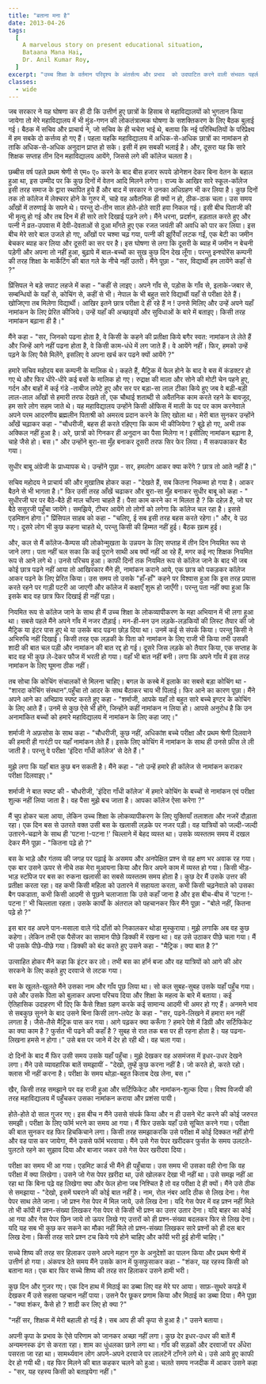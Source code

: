 ```yaml
---
title: "बताना मना है"
date: 2013-04-26
tags:
  [
    A marvelous story on present educational situation,
    Bataana Mana Hai,
    Dr. Anil Kumar Roy,
  ]
excerpt: "उच्च शिक्षा के वर्तमान परिदृश्य के अंतर्सत्य और प्रभाव  को उदघाटित करने वाली संभवतः पहली कहानी।"
classes:
  - wide
---
```


जब सरकार ने यह घोषणा कर ही दी कि उत्तीर्ण हुए छात्रों के हिसाब से महाविद्यालयों को भुगतान किया जायेगा तो मेरे महाविद्यालय में भी मुंड-गणन की लोकतंत्रात्मक घोषणा के सशक्तिकरण के लिए बैठक बुलाई गई। बैठक में सचिव और प्राचार्य ने, जो सचिव के ही चचेरा भाई थे, बताया कि नई परिस्थितियों के परिप्रेक्ष्य में हम सबके दो कर्त्तव्य हो गए हैं। पहला यहकि महाविद्यालय में अधिक-से-अधिक छात्रों का नामांकन हो ताकि अधिक-से-अधिक अनुदान प्राप्त हो सके। इसी में हम सबकी भलाई है। और, दूसरा यह कि सारे शिक्षक सप्ताह तीन दिन महाविद्यालय आयेंगे, जिससे लगे की कॉलेज चलता है।

छब्बीस वर्ष पहले प्रथम श्रेणी से एम० ए० करने के बाद बीस हजार रूपये डोनेशन देकर बिना वेतन के बहाल हुआ था, इस उम्मीद पर कि कुछ दिनों में वेतन आदि मिलने लगेगा। राज्य के आखिर सारे स्कूल-कॉलेज इसी तरह समाज के द्वारा स्थापित हुये हैं और बाद में सरकार ने उनका अधिग्रहण भी कर लिया है। कुछ दिनों तक तो कॉलेज में लेक्चरर होने के गुरुर में, चाहे वह अवैतनिक ही क्यों न हो, ठीक-ठाक चला। उस समय आँखों में तरुणाई के सपने थे। परन्तु दो-तीन साल होते-होते साऱी हवा निकल गई। इसी बीच पिताजी की भी मृत्यु हो गई और तब दिन में ही सारे तारे दिखाई पड़ने लगे। मैंने धरना, प्रदर्शन, हड़ताल करते हुए और पत्नी ने व्रत-उपवास में देवी-देवताओं से दुआ माँगते हुए एक रजत जयंती की अवधि को पार कर लिया। इस बीच मेरे सारे बाल उजले हो गए, आँखों पर चश्मा चढ़ गया, पत्नी की झुर्रियाँ लटक गईं, एक बेटी का जमीन बेचकर ब्याह कर लिया और दूसरी का सर पर है। इस घोषणा से लगा कि दूसरी के ब्याह में जमीन न बेचनी पड़ेगी और अपना तो नहीं हुआ, बुढ़ापे में बाल-बच्चों का सुख कुछ दिन देख लूँगा। परन्तु इन्श्योरेंस कम्पनी की तरह शिक्षा के मार्केटिंग की बात गले के नीचे नहीं उतरी। मैंने पूछा - "सर, विद्यार्थी हम लायेंगे कहाँ से ?"

प्रिंसिपल ने बड़े सपाट लहजे में कहा - "कहीं से लाइए। अपने गाँव से, पड़ोस के गाँव से, इलाके-जबार से, सम्बन्धियों के यहाँ से, कोचिंग से, कहीं से भी। नेपाल के भी बहुत सारे विद्यार्थी यहाँ से परीक्षा देते हैं। खोजिएगा तब मिलेगा विद्यार्थी। आखिर इतने छात्र परीक्षा दे ही रहे हैं न ! उनसे मिलिए और उन्हें अपने यहाँ नामांकन के लिए प्रेरित कीजिये। उन्हें यहाँ की अच्छाइयों और सुविधाओं के बारे में बताइए। किसी तरह नामांकन बढ़ाना ही है।"

मैंने कहा - "सर, जिनको पढना होता है, वे किसी के कहने की प्रतीक्षा किये बगैर स्वत: नामांकन ले लेते हैं और जिन्हें आगे नहीं पढना होता है, वे किसी काम-धंधे में लग जाते हैं। वे आयेंगे नहीं। फिर, हमको उन्हें पढ़ने के लिए पैसे मिलेंगे, इसलिए वे अपना खर्च कर पढने क्यों आयेंगे ?"

हमारे सचिव महोदय बस कम्पनी के मालिक थे। कहते हैं, मैट्रिक में फेल होने के बाद वे बस में कंडक्टर हो गए थे और फिर धीरे-धीरे कई बसों के मालिक हो गए। रुद्राक्ष की माला और सोने की मोटी चेन पहने हुए, गर्दन और बाहों में कई गंडे -ताबीज लपेटे हुए और सर पर बड़ा-सा लाल टीका किये हुए जब वे बड़ी-बड़ी लाल-लाल आँखों से हमारी तरफ देखते तो, एक चौथाई शताब्दी से अवैतनिक काम करते रहने के बावजूद, हम सारे लोग सहम जाते थे। यह महाविद्यालय उन्होंने किसी ऑफिस में माली के पद पर काम करनेवाले अपने परम आदरणीय ब्रह्मलीन पिताश्री को अमरत्व प्रदान करने के लिए खोला था। मेरी बात सुनकर उन्होंने आँखें चढ़ाकर कहा - "चौधरीजी, बहस ही करते रहिएगा कि काम भी कीजियेगा ? बूढ़े हो गए, अभी तक अक्किल नहीं हुआ है। अरे, छात्रों को गिनकर ही अनुदान का पैसा मिलेगा न ! इसीलिए नामांकन बढ़ाना है, चाहे जैसे हो। बस।" और उन्होंने बुरा-सा मुँह बनाकर दूसरी तरफ सिर फेर लिया। मैं सकपकाकर बैठ गया।

सुधीर बाबू अंग्रेजी के प्राध्यापक थे। उन्होंने पूछा - सर, हमलोग आकर क्या करेंगे ? छात्र तो आते नहीं है।"

सचिव महोदय ने प्राचार्य की और मुखातिब होकर कहा - "देखते हैं, सब कितना निकम्मा हो गया है। आकर बैठने से भी भागता है।" फिर उसी तरह आँखें चढाकर और बुरा-सा मुँह बनाकर सुधीर बाबू को कहा - " सुधीरजी घर पर बैठे-बैठे ही माल चाँपना चाहते हैं। पैसा काम करने का न मिलता है ? कि दहेज़ है, जो घर बैठे ससुरजी पहुँचा जायेंगे। समझिये, टीचर आयेंगे तो लोगों को लगेगा कि कॉलेज चल रहा है। इससे एडमिशन होगा।" प्रिंसिपल साहब को कहा - "चलिए, ई सब इसी तरह बहस करते रहेगा।" और, वे उठ गए। दूसरे लोग भी कुछ कहना चाहते थे, परन्तु किसी की हिम्मत नहीं हुई। बैठक ख़त्म हुई।

और, कल से मैं कॉलेज-कैम्पस की लोकोन्मुखता के उन्नयन के लिए सप्ताह में तीन दिन नियमित रूप से जाने लगा। पता नहीं चल सका कि कई पुराने साथी अब क्यों नहीं आ रहे हैं, मगर कई नए शिक्षक नियमित रूप से आने लगे थे। उनसे परिचय हुआ। काफी दिनों तक नियमित रूप से कॉलेज जाने के बाद भी जब कोई छात्र पढने नहीं आया तो आखिरकार मैंने ही, नामांकन कराने आये, एक छात्र को पकड़कर कॉलेज आकर पढने के लिए प्रेरित किया। उस समय तो उसके "हाँ-हाँ" कहने पर विश्वास हुआ कि इस तरह प्रयास करते रहने पर गाड़ी पटरी आ जाएगी और कॉलेज में कक्षाएँ शुरू हो जाएँगी। परन्तु पता नहीं क्या हुआ कि इसके बाद वह छात्र फिर दिखाई ही नहीं पड़ा।

नियमित रूप से कॉलेज जाने के साथ ही मैं उच्च शिक्षा के लोकव्यापीकरण के महा अभियान में भी लगा हुआ था। सबसे पहले मैंने अपने गाँव में नजर दौड़ाई। मन-ही-मन उन लड़के-लड़कियों की लिस्ट तैयार की जो मैट्रिक या इंटर पास हुए थे या उसके बाद पढना छोड़ दिया था। उनमें कई से संपर्क किया। परन्तु किसी ने अभिरुचि नहीं दिखाई। किसी तरह एक लड़की के पिता को नामांकन के लिए राजी भी किया तभी उसकी शादी की बात चल पड़ी और नामांकन की बात रद्द हो गई। दूसरे जिस लड़के को तैयार किया, एक सप्ताह के बाद वह भी कुछ ले-देकर फौज में भरती हो गया। वहाँ भी बात नहीं बनी। लगा कि अपने गाँव में इस तरह नामांकन के लिए घूमना ठीक नहीं।

तब सोचा कि कोचिंग संचालकों से मिलना चाहिए। बगल के कस्बे में इलाके का सबसे बड़ा कोचिंग था - "शारदा कोचिंग संस्थान".पहुँचा तो आदर के साथ बैठाकर चाय भी पिलाई। फिर आने का कारण पूछा। मैंने अपने आने का अभिप्राय स्पष्ट करते हुए कहा - "शर्माजी, आपके यहाँ तो बहुत सारे बच्चे इण्टर के कोचिंग के लिए आते हैं। उनमें से कुछ ऐसे भी होंगे, जिन्होंने कहीं नामांकन न लिया हो। आपसे अनुरोध है कि उन अनामांकित बच्चों को हमारे महाविद्यालय में नामांकन के लिए कहा जाए।"

शर्माजी ने अफ़सोस के साथ कहा - "चौधरीजी, कुछ नहीं, अधिकांश बच्चे परीक्षा और प्रथम श्रेणी दिलवाने की हमारी ही गारंटी पर यहाँ नामांकन लेते हैं। इसके लिए कोचिंग में नामांकन के साथ ही उनसे फ़ीस ले ली जाती है। परन्तु वे परीक्षा 'इंदिरा गाँधी कॉलेज' से देते हैं।"

मुझे लगा कि यहाँ बात कुछ बन सकती है। मैंने कहा - "तो उन्हें हमारे ही कॉलेज से नामांकन कराकर परीक्षा दिलवाइए।"

शर्माजी ने बात स्पष्ट की - चौधरीजी, 'इंदिरा गाँधी कॉलेज' में हमारे कोचिंग के बच्चों से नामांकन एवं परीक्षा शुल्क नहीं लिया जाता है। वह पैसा मुझे बच जाता है। आपका कॉलेज ऐसा करेगा ?"

मैं चुप होकर चला आया, लेकिन उच्च शिक्षा के लोकव्यापीकरण के लिए युक्तियाँ तलाशता और नजरें दौड़ाता रहा।
एक दिन बस से उतरते वक्त उसी बस के खलासी लड़के पर नजर पड़ी। वह यात्रियों को जल्दी-जल्दी उतारने-चढाने के साथ ही 'पटना !-पटना !' चिल्लाने में बेहद व्यस्त था। उसके व्यस्ततम समय में दखल देकर मैंने पूछा - "कितना पढ़े हो ?"

बस के भाड़े और गंतव्य की जगह पर पढ़ाई के असमय और अनपेक्षित प्रश्न से वह क्षण भर अवाक रह गया। एक बार उसने ऊपर से नीचे तक मेरा मुआयना किया और फिर अपने काम में व्यस्त हो गया। किसी भीड़-भाड़ स्टॉपेज पर बस का रुकना खलासी का सबसे व्यस्ततम समय होता है। कुछ देर मैं उसके उत्तर की प्रतीक्षा करता रहा। वह कभी किसी महिला को उतारने में सहायता करता, कभी किसी चढ़नेवाले को उसका बैग पकडाता, कभी किसी आदमी से पूछने चलाजाता कि उसे कहाँ जाना है और इस बीच-बीच में 'पटना !-पटना !' भी चिल्लाता रहता। उसके कार्यों के अंतराल को पहचानकर फिर मैंने पूछा - "बोले नहीं, कितना पढ़े हो ?"

इस बार वह अपने पान-मसाला वाले गंदे दाँतों को निकालकर थोडा मुस्कुराया। मुझे लगाकि अब वह कुछ कहेगा। लेकिन तभी एक पैसेंजर का सामान पीछे डिक्की में रखना था। वह उसे उठाकर पीछे चला गया। मैं भी उसके पीछे-पीछे गया। डिक्की को बंद करते हुए उसने कहा - "मैट्रिक। क्या बात है ?"

उत्साहित होकर मैंने कहा कि इंटर कर लो। तभी बस का हॉर्न बजा और वह यात्रियों को आगे की ओर सरकने के लिए कहते हुए दरवाजे से लटक गया।

बस के खुलते-खुलते मैंने उसका नाम और गाँव पूछ लिया था। सो कल सुबह-सुबह उसके यहाँ पहुँच गया। उसे और उसके पिता को बुलाकर अपना परिचय दिया और शिक्षा के महत्व के बारे में बताया। कई ऐतिहासिक उदाहरण भी दिए कि कैसे शिक्षा ग्रहण करके कई सामान्य आदमी भी अमर हो गए हैं। अनमने भाव से सबकुछ सुनने के बाद उसने बिना किसी लाग-लपेट के कहा - "सर, पढने-लिखने में हमारा मन नहीं लगता है। जैसे-तैसे मैट्रिक पास कर गया। आगे पढ़कर क्या करूँगा ? हमारे पेशे में डिग्री और सर्टिफिकेट का क्या काम है ? फुर्सत भी पढने की कहाँ है ? सुबह से रात तक बस पर ही रहना होता है। यह पढना-लिखना हमसे न होगा।" उसे बस पर जाने में देर हो रही थी। वह चला गया।

दो दिनों के बाद मैं फिर उसी समय उसके यहाँ पहुँचा। मुझे देखकर वह असमंजस में इधर-उधर देखने लगा। मैंने उसे व्यावहारिक बातें समझायीं - "देखो, तुम्हें कुछ करना नहीं है। जो करते हो, करते रहो। क्लास भी नहीं करना है। परीक्षा के समय थोड़ा-बहुत किताब देख लेना, बस।"

खैर, किसी तरह समझाने पर वह राजी हुआ और सर्टिफिकेट और नामांकन-शुल्क दिया। विश्व विजयी की तरह महाविद्यालय में पहुँचकर उसका नामांकन कराया और प्रशंसा पायी।

होते-होते दो साल गुजर गए। इस बीच न मैंने उससे संपर्क किया और न ही उसने भेंट करने की कोई जरुरत समझी। परीक्षा के लिए फॉर्म भरने का समय आ गया। मैं फिर उसके यहाँ उसे सूचित करने गया। परीक्षा की बात सुनकर वह फिर हिचकिचाने लगा। किसी तरह समझाकरकि उसे परीक्षा में कोई दिक्कत नहीं होगी और वह पास कर जायेगा, मैंने उससे फॉर्म भरवाया। मैंने उसे गेस पेपर खरीदकर फुर्सत के समय उलटते-पुलटते रहने का सुझाव दिया और बाजार जकर उसे गेस पेपर खरीदवा दिया।

परीक्षा का समय भी आ गया। एडमिट कार्ड भी मैंने ही पहुँचाया। उस समय भी उसका वही रोना कि वह परीक्षा में क्या लिखेगा। उसने जो गेस पेपर ख़रीदा था, उसे खोलकर देखा भी नहीं था। उसे समझ नहीं आ रहा था कि बिना पढ़े वह लिखेगा क्या और फेल होना जब निश्चित है तो वह परीक्षा दे ही क्यों। मैंने उसे ठीक से समझाया - "देखो, इसमें घबराने की कोई बात नहीं है। नाम, रोल नंबर आदि ठीक से लिख देना। गेस पेपर साथ लेते जाना। जो प्रश्न गेस पेपर में मिल जाये, उसे लिख देना। यदि गेस पेपर में वह प्रश्न नहीं मिले तो भी कॉपी में प्रश्न-संख्या लिखकर गेस पेपर से किसी भी प्रश्न का उत्तर उतार देना। यदि बाहर का कोई आ गया और गेस पेपर छिन जाये तो ऊपर लिखे गए उत्तरों को ही प्रश्न-संख्या बदलकर फिर से लिख देना। यदि यह सब भी कुछ कर सकने का मौका नहीं मिले तो प्रश्न-संख्या लिखकर सारे प्रश्नों को ही दस बार लिख देना। किसी तरह सारे प्रश्न टच किये गये होने चाहिए और कॉपी भरी हुई होनी चाहिए।"

सच्चे शिष्य की तरह सर हिलाकर उसने अपने महान गुरु के अनुदेशों का पालन किया और प्रथम श्रेणी में उत्तीर्ण हो गया। अंकपत्र देते समय मैंने उसके कान में फुसफुसाकर कहा - "शंकर, यह रहस्य किसी को बताना मत। एक बार फिर सच्चे शिष्य की तरह सर हिलाकर उसने हामी भरी।

कुछ दिन और गुजर गए। एक दिन हाथ में मिठाई का डब्बा लिए वह मेरे घर आया। साफ़-सुथरे कपड़े में देखकर मैं उसे सहसा पहचान नहीं पाया। उसने पैर छूकर प्रणाम किया और मिठाई का डब्बा दिया। मैंने पूछा - "क्या शंकर, कैसे हो ? शादी कर लिए हो क्या ?"

"नहीं सर, शिक्षक में मेरी बहाली हो गई है। सब आप ही की कृपा से हुआ है।" उसने बताया।

अपनी कृपा के प्रभाव के ऐसे परिणाम को जानकर अच्छा नहीं लगा। कुछ देर इधर-उधर की बातें मैं अन्यमनस्क ढंग से करता रहा। शाम का धुंधलका छाने लगा था। गाँव की सड़कों और दरवाजों पर अँधेरा पसरता जा रहा था। सामर्थ्यवान लोग अपने-अपने दरवाजे पर लालटेनें टाँगने लगे थे। उसे आये हुए काफी देर हो गयी थी। वह फिर मिलने की बात कहकर चलने को हुआ। चलते समय नजदीक में आकर उसने कहा - "सर, यह रहस्य किसी को बताइयेगा नहीं।"
